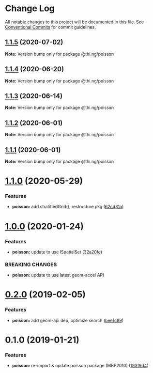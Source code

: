 # Change Log

All notable changes to this project will be documented in this file.
See [Conventional Commits](https://conventionalcommits.org) for commit guidelines.

## [1.1.5](https://github.com/thi-ng/umbrella/compare/@thi.ng/poisson@1.1.4...@thi.ng/poisson@1.1.5) (2020-07-02)

**Note:** Version bump only for package @thi.ng/poisson





## [1.1.4](https://github.com/thi-ng/umbrella/compare/@thi.ng/poisson@1.1.3...@thi.ng/poisson@1.1.4) (2020-06-20)

**Note:** Version bump only for package @thi.ng/poisson





## [1.1.3](https://github.com/thi-ng/umbrella/compare/@thi.ng/poisson@1.1.2...@thi.ng/poisson@1.1.3) (2020-06-14)

**Note:** Version bump only for package @thi.ng/poisson





## [1.1.2](https://github.com/thi-ng/umbrella/compare/@thi.ng/poisson@1.1.1...@thi.ng/poisson@1.1.2) (2020-06-01)

**Note:** Version bump only for package @thi.ng/poisson





## [1.1.1](https://github.com/thi-ng/umbrella/compare/@thi.ng/poisson@1.1.0...@thi.ng/poisson@1.1.1) (2020-06-01)

**Note:** Version bump only for package @thi.ng/poisson





# [1.1.0](https://github.com/thi-ng/umbrella/compare/@thi.ng/poisson@1.0.17...@thi.ng/poisson@1.1.0) (2020-05-29)


### Features

* **poisson:** add stratifiedGrid(), restructure pkg ([62cd31a](https://github.com/thi-ng/umbrella/commit/62cd31a87236daaf4089543aa49e847827bb8b55))





# [1.0.0](https://github.com/thi-ng/umbrella/compare/@thi.ng/poisson@0.2.27...@thi.ng/poisson@1.0.0) (2020-01-24)

### Features

* **poisson:** update to use ISpatialSet ([32a20fe](https://github.com/thi-ng/umbrella/commit/32a20fee6dadeed62610ef7d83c1824775cb28af))

### BREAKING CHANGES

* **poisson:** update to use latest geom-accel API

# [0.2.0](https://github.com/thi-ng/umbrella/compare/@thi.ng/poisson@0.1.2...@thi.ng/poisson@0.2.0) (2019-02-05)

### Features

* **poisson:** add geom-api dep, optimize search ([bee1c89](https://github.com/thi-ng/umbrella/commit/bee1c89))

# 0.1.0 (2019-01-21)

### Features

* **poisson:** re-import & update poisson package (MBP2010) ([193f9d4](https://github.com/thi-ng/umbrella/commit/193f9d4))
